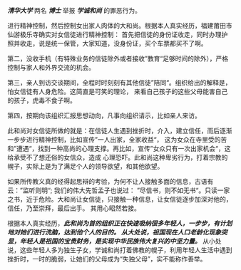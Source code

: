 ***清华大学***
两名
***博士***
举报
***学诚和尚***
的罪恶行为。

进行精神控制，然后控制女出家人肉体的大和尚。根据本人真实经历，福建莆田市仙游极乐寺确实对女信徒进行精神控制：
首先把信徒的身份证收走，同时办理护照并收走，说是统一保管，大家知道，没身份证，买个车票都买不了啊。

第二，没收手机（有特殊业务的信徒除外或者接收”教育“足够时间的除外），严格控制与家人和外界交流的机会。

第三，亲人到访交谈期间，全程时时刻刻有其他信徒”陪同“。组织给出的解释是，怕女信徒有人身危险。这简直是可笑的理论，
来看自己孩子的这些父母能害自己的孩子，虎毒不食子啊。

第四，按期向该组织汇报思想动向，凡事向组织请示，比如亲人来访。

此和尚对女信徒所做的就是：在信徒人生遇到挫折时，介入，建立信任，而后逐渐一步步进行精神控制，比如宣传”一人出家，全家收益“，
这为女众在寺里受的苦和”遭遇“，找到一种高尚的心理支撑。再比如，宣传”女众只有一次出家机会“，这给承受不了想还俗的女信众，造成
心理恐吓。此和尚这种卑劣行为，打着宗教的幌子，实际上是为了满足个人的领导欲望，和其他欲望。

如果所传教义真的经得起思辩的考验，为何不让人接触多面的信息，古语有云：”监听则明“; 我们的伟大先哲孟子也说过：
”尽信书，则不如无书“。只读一家之书，近于危险。大和尚让女信徒，只接触一种信息，让女信徒逐步加深对他的，信任，乃至崇拜，最后出手。 其用心昭然若接。

根据本人真实经历，***此和尚为首的组织正在快速吸纳很多年轻人，一步步，有计划地对她们进行洗脑，达到他个人的目的。
从大处说，祖国现在人口老龄化现象突显，年轻人是祖国的宝贵财务，是实现中华民族伟大复兴的中坚力量。***
从小处说，这些年轻人多为独生子女，学诚和尚打着佛教的幌子，利用年轻人生活中遇到挫折时，一时的脆弱，让她们的父母成为“失独父母”，实不能称作善举。





